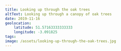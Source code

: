 ```yaml
---
title: Looking up through the oak trees
altText: Looking up through a canopy of oak trees 
date: 2019-11-16
geolocation: 
    latitude: 51.57163333333333
    longitude: -3.091825
tags: 
image: /assets/looking-up-through-the-oak-trees.jpg
---
```

